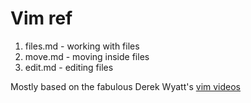 Vim ref
=======

1. files.md - working with files
2. move.md - moving inside files
3. edit.md - editing files

Mostly based on the fabulous Derek Wyatt's [vim videos](http://www.derekwyatt.org/category/vim)
